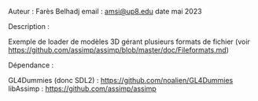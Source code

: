 Auteur : Farès Belhadj
email : amsi@up8.edu
date mai 2023

Description :

Exemple de loader de modèles 3D gérant plusieurs formats de fichier (voir https://github.com/assimp/assimp/blob/master/doc/Fileformats.md)

Dépendance :

GL4Dummies (donc SDL2) : https://github.com/noalien/GL4Dummies
libAssimp : https://github.com/assimp/assimp



